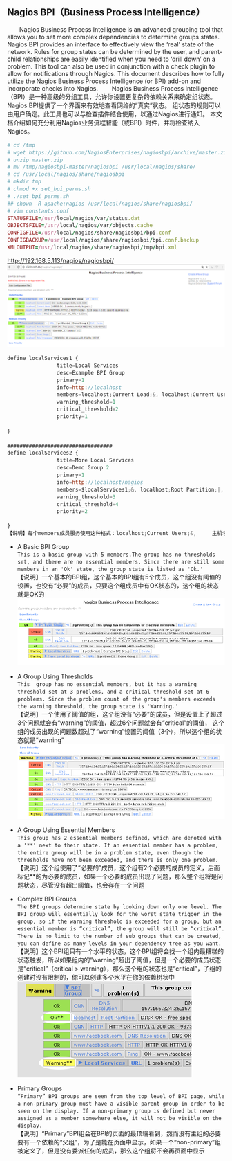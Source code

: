 
## Nagios BPI（Business Process Intelligence）    

&emsp;&emsp;Nagios Business Process Intelligence is an advanced grouping tool that allows you to set more complex dependencies to determine groups states. Nagios BPI provides an interface to effectively view the ‘real’ state of the network. Rules for group states can be determined by the user, and parent-child relationships are easily identified when you need to ‘drill down’ on a problem. This tool can also be used in conjunction with a check plugin to allow for notifications through Nagios.  This document describes how to fully utilize the Nagios Business Process Intelligence (or BPI) add-on and incorporate checks into Nagios. 
&emsp;&emsp;Nagios Business Process Intelligence （BPI）是一种高级的分组工具，允许你设置更复杂的依赖关系来确定组状态。 Nagios BPI提供了一个界面来有效地查看网络的“真实”状态。 组状态的规则可以由用户确定。此工具也可以与检查插件结合使用，以通过Nagios进行通知。 本文档介绍如何充分利用Nagios业务流程智能（或BPI）附件，并将检查纳入Nagios。

```ruby
# cd /tmp
# wget https://github.com/NagiosEnterprises/nagiosbpi/archive/master.zip
# unzip master.zip 
# mv /tmp/nagiosbpi-master/nagiosbpi /usr/local/nagios/share/
# cd /usr/local/nagios/share/nagiosbpi
# mkdir tmp
# chmod +x set_bpi_perms.sh
# ./set_bpi_perms.sh 
## chown -R apache:nagios /usr/local/nagios/share/nagiosbpi/
# vim constants.conf
STATUSFILE=/usr/local/nagios/var/status.dat
OBJECTSFILE=/usr/local/nagios/var/objects.cache
CONFIGFILE=/usr/local/nagios/share/nagiosbpi/bpi.conf
CONFIGBACKUP=/usr/local/nagios/share/nagiosbpi/bpi.conf.backup
XMLOUTPUT=/usr/local/nagios/share/nagiosbpi/tmp/bpi.xml
```
http://192.168.5.113/nagios/nagiosbpi/
![](https://github.com/ZongYuWang/image/blob/master/Nagios-BPI1.png)
```js
define localServices1 {
                title=Local Services
                desc=Example BPI Group
                primary=1
                info=http://localhost
                members=localhost;Current Load;&, localhost;Current Users;&, localhost;HTTP;&, localhost;PING;|,
                warning_threshold=1
                critical_threshold=2
                priority=1

}

##################################
define localServices2 {
                title=More Local Services
                desc=Demo Group 2
                primary=1
                info=http://localhost/nagios
                members=$localServices1;&, localhost;Root Partition;|, localhost;SSH;&, localhost;Swap Usage;&, localhost;Total Processes;|,
                warning_threshold=3
                critical_threshold=4
                priority=2

}
【说明】每个members成员服务使用这种格式：localhost;Current Users;&,     主机名;检测的服务;&，   &表示非必要成员，|表示必要成员，使用这个符号服务名后面会显示**，各个成员服务名之间使用,分割

```
- A Basic BPI Group  
`This is a basic group with 5 members.The group has no thresholds set, and there are no essential members. Since there are still some members in an 'Ok' state, the group state is listed as 'Ok.'`  
【说明】一个基本的BPI组，这个基本的BPI组有5个成员，这个组没有阈值的设置，也没有“必要”的成员，只要这个组成员中有OK状态的，这个组的状态就是OK的   
![](https://github.com/ZongYuWang/image/blob/master/Nagios-BPI2.png) 

- A Group Using Thresholds   
`This  group has no essential members, but it has a warning threshold set at 3 problems, and a critical threshold set at 6 problems. Since the problem count of the group's members exceeds the warning threshold, the group state is 'Warning.'`  
【说明】一个使用了阈值的组，这个组没有“必要”的成员，但是设置上了超过3个问题就会有“warning”的阈值，超过6个问题就会有“critical”的阈值，
这个组的成员出现的问题数超过了“warning”设置的阈值（3个），所以这个组的状态就是“warning”  
![](https://github.com/ZongYuWang/image/blob/master/Nagios-BPI3.png) 

- A Group Using Essential Members   
`This group has 2 essential members defined, which are denoted with a '**' next to their state. If an essential member has a problem, the entire group will be in a problem state, even though the thresholds have not been exceeded, and there is only one problem.`  
【说明】这个组使用了“必要的”成员，这个组有2个必要的成员的定义，后面标记**的为必要的成员，如果一个必要的成员出现了问题，那么整个组将是问题状态，尽管没有超出阈值，也会存在一个问题


- Complex BPI Groups   
`The BPI groups determine state by looking down only one level. The BPI group will essentially look for the worst state trigger in the group, so if the warning threshold is exceeded for a group, but an essential member is “critical”, the group will still be “critical”. There is no limit to the number of sub groups that can be created, you can define as many levels in your dependency tree as you want.`  
【说明】这个BPI组只有一个水平的状态，这个BPI组将会找一个组内最糟糕的状态触发，所以如果组内的“warning”超出了阈值，但是一个必要的成员状态是“critical”（critical > warning），那么这个组的状态也是“critical”，子组的创建时没有限制的，你可以创建多个水平在你的依赖树状中  
![](https://github.com/ZongYuWang/image/blob/master/Nagios-BPI4.png) 

- Primary Groups   
`“Primary” BPI groups are seen from the top level of BPI page, while a non-primary group must have a visible parent group in order to be seen on the display. If a non-primary group is defined but never assigned as a member somewhere else, it will not be visible on the display.`  
【说明】“Primary”BPI组会在BPI的页面的最顶端看到，然而没有主组的必要要有一个依赖的“父组”，为了是能在页面中显示，如果一个“non-primary”组被定义了，但是没有委派任何的成员，那么这个组将不会再页面中显示
